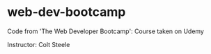 # web-dev-bootcamp
Code from 'The Web Developer Bootcamp': Course taken on Udemy

Instructor: Colt Steele

